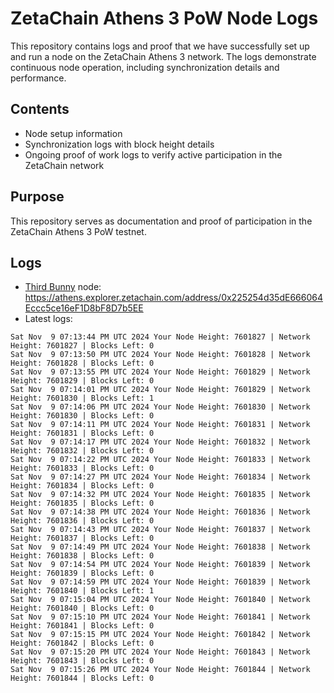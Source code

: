 # ZetaChain Athens 3 PoW Node Logs
This repository contains logs and proof that we have successfully set up and run a node on the ZetaChain Athens 3 network. The logs demonstrate continuous node operation, including synchronization details and performance.

## Contents
- Node setup information
- Synchronization logs with block height details
- Ongoing proof of work logs to verify active participation in the ZetaChain network

## Purpose
This repository serves as documentation and proof of participation in the ZetaChain Athens 3 PoW testnet.

## Logs

- [Third Bunny](https://thirdbunny.xyz/) node: https://athens.explorer.zetachain.com/address/0x225254d35dE666064Eccc5ce16eF1D8bF8D7b5EE
- Latest logs:
```
Sat Nov  9 07:13:44 PM UTC 2024 Your Node Height: 7601827 | Network Height: 7601827 | Blocks Left: 0
Sat Nov  9 07:13:50 PM UTC 2024 Your Node Height: 7601828 | Network Height: 7601828 | Blocks Left: 0
Sat Nov  9 07:13:55 PM UTC 2024 Your Node Height: 7601829 | Network Height: 7601829 | Blocks Left: 0
Sat Nov  9 07:14:01 PM UTC 2024 Your Node Height: 7601829 | Network Height: 7601830 | Blocks Left: 1
Sat Nov  9 07:14:06 PM UTC 2024 Your Node Height: 7601830 | Network Height: 7601830 | Blocks Left: 0
Sat Nov  9 07:14:11 PM UTC 2024 Your Node Height: 7601831 | Network Height: 7601831 | Blocks Left: 0
Sat Nov  9 07:14:17 PM UTC 2024 Your Node Height: 7601832 | Network Height: 7601832 | Blocks Left: 0
Sat Nov  9 07:14:22 PM UTC 2024 Your Node Height: 7601833 | Network Height: 7601833 | Blocks Left: 0
Sat Nov  9 07:14:27 PM UTC 2024 Your Node Height: 7601834 | Network Height: 7601834 | Blocks Left: 0
Sat Nov  9 07:14:32 PM UTC 2024 Your Node Height: 7601835 | Network Height: 7601835 | Blocks Left: 0
Sat Nov  9 07:14:38 PM UTC 2024 Your Node Height: 7601836 | Network Height: 7601836 | Blocks Left: 0
Sat Nov  9 07:14:43 PM UTC 2024 Your Node Height: 7601837 | Network Height: 7601837 | Blocks Left: 0
Sat Nov  9 07:14:49 PM UTC 2024 Your Node Height: 7601838 | Network Height: 7601838 | Blocks Left: 0
Sat Nov  9 07:14:54 PM UTC 2024 Your Node Height: 7601839 | Network Height: 7601839 | Blocks Left: 0
Sat Nov  9 07:14:59 PM UTC 2024 Your Node Height: 7601839 | Network Height: 7601840 | Blocks Left: 1
Sat Nov  9 07:15:04 PM UTC 2024 Your Node Height: 7601840 | Network Height: 7601840 | Blocks Left: 0
Sat Nov  9 07:15:10 PM UTC 2024 Your Node Height: 7601841 | Network Height: 7601841 | Blocks Left: 0
Sat Nov  9 07:15:15 PM UTC 2024 Your Node Height: 7601842 | Network Height: 7601842 | Blocks Left: 0
Sat Nov  9 07:15:20 PM UTC 2024 Your Node Height: 7601843 | Network Height: 7601843 | Blocks Left: 0
Sat Nov  9 07:15:26 PM UTC 2024 Your Node Height: 7601844 | Network Height: 7601844 | Blocks Left: 0
```
